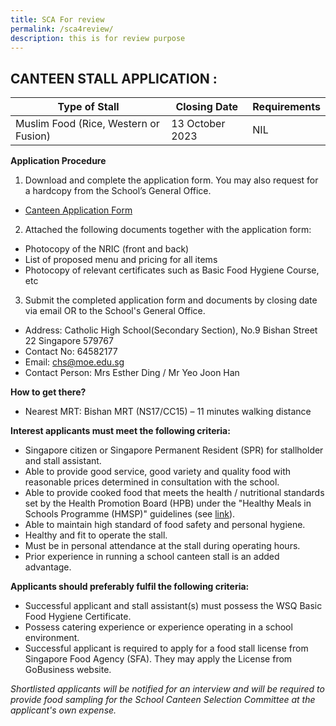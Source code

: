 ```yaml
---
title: SCA For review
permalink: /sca4review/
description: this is for review purpose
---
```

## CANTEEN STALL APPLICATION :

| Type of Stall | Closing Date | Requirements |
| -------- | -------- | -------- |
| Muslim Food (Rice, Western or Fusion) | 13 October 2023 | NIL|

**Application Procedure**

1. Download and complete the application form. You may also request for a hardcopy from the School’s General Office.
* [Canteen Application Form](/files/application%20for%20canteen%20stall%20in%20existing%20school.pdf)

2. Attached the following documents together with the application form:
* Photocopy of the NRIC (front and back)
* List of proposed menu and pricing for all items
* Photocopy of relevant certificates such as Basic Food Hygiene Course, etc

3. Submit the completed application form and documents by closing date via email OR to the School's General Office.

* Address: Catholic High School(Secondary Section), No.9 Bishan Street 22 Singapore 579767
* Contact No: 64582177
* Email: chs@moe.edu.sg
* Contact Person: Mrs Esther Ding / Mr Yeo Joon Han

**How to get there?**
* Nearest MRT: Bishan MRT (NS17/CC15) – 11 minutes walking distance


**Interest applicants must meet the following criteria:**
* Singapore citizen or Singapore Permanent Resident (SPR) for stallholder and stall assistant.
* Able to provide good service, good variety and quality food with reasonable prices determined in consultation with the school.
* Able to provide cooked food that meets the health / nutritional standards set by the Health Promotion Board (HPB) under the "Healthy Meals in Schools Programme (HMSP)" guidelines (see [link](https://www.hpb.gov.sg/schools/school-programmes/healthy-meals-in-schools-programme)).
* Able to maintain high standard of food safety and personal hygiene.
* Healthy and fit to operate the stall.
* Must be in personal attendance at the stall during operating hours.
* Prior experience in running a school canteen stall is an added advantage.


**Applicants should preferably fulfil the following criteria:**
* Successful applicant and stall assistant(s) must possess the WSQ Basic Food Hygiene Certificate.
* Possess catering experience or experience operating in a school environment.
* Successful applicant is required to apply for a food stall license from Singapore Food Agency (SFA). They may apply the License from GoBusiness website.


*Shortlisted applicants will be notified for an interview and will be required to provide food sampling for the School Canteen Selection Committee at the applicant's own expense.*